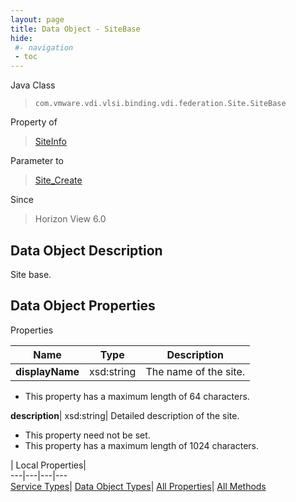```yaml
---
layout: page
title: Data Object - SiteBase
hide:
 #- navigation
 - toc
---
```






Java Class  
> `com.vmware.vdi.vlsi.binding.vdi.federation.Site.SiteBase`

Property of  
> [SiteInfo](vdi.federation.Site.SiteInfo.md#field_detail)

Parameter to  
> [Site_Create](vdi.federation.Site.md#create)

Since  
> Horizon View 6.0


## Data Object Description 

Site base. 

## Data Object Properties

Properties

Name |  Type |  Description   
---|---|---  
**displayName**|  xsd:string|  The name of the site.   


  * This property has a maximum length of 64 characters. 

  
**description**|  xsd:string|  Detailed description of the site.   


 * This property need not be set.
  * This property has a maximum length of 1024 characters. 

  
  
  
 | Local Properties|   
---|---|---|---  
[Service Types](index-mo_types.md)| [Data Object Types](index-do_types.md)| [All Properties](index-properties.md)| [All Methods](index-methods.md)  
  
  
